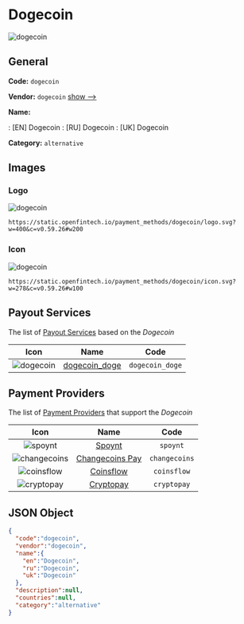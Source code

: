 
# Dogecoin 
![dogecoin](https://static.openfintech.io/payment_methods/dogecoin/logo.svg?w=400&c=v0.59.26#w200)  

## General 
**Code:** `dogecoin` 
 
**Vendor:** `dogecoin` [show -->](/vendors/dogecoin/) 
 
**Name:** 
 
:	[EN] Dogecoin 
:	[RU] Dogecoin 
:	[UK] Dogecoin 
 
**Category:** `alternative` 
 

## Images 

### Logo 
![dogecoin](https://static.openfintech.io/payment_methods/dogecoin/logo.svg?w=400&c=v0.59.26#w200)  

```
https://static.openfintech.io/payment_methods/dogecoin/logo.svg?w=400&c=v0.59.26#w200
```  

### Icon 
![dogecoin](https://static.openfintech.io/payment_methods/dogecoin/icon.svg?w=278&c=v0.59.26#w100)  

```
https://static.openfintech.io/payment_methods/dogecoin/icon.svg?w=278&c=v0.59.26#w100
```  

## Payout Services 
 
The list of [Payout Services](/payout-services/) based on the _Dogecoin_ 

|Icon|Name|Code| 
|:---:|:---:|:---:| 
|![dogecoin](https://static.openfintech.io/payout_methods/dogecoin/icon.svg?w=278&c=v0.59.26#w40) |[dogecoin_doge](/payout-services/dogecoin_doge/)|`dogecoin_doge`| 
 

## Payment Providers 
 
The list of [Payment Providers](/payment-providers/) that support the _Dogecoin_ 

|Icon|Name|Code| 
|:---:|:---:|:---:| 
|![spoynt](https://static.openfintech.io/payment_providers/spoynt/icon.svg?w=278&c=v0.59.26#w100) |[Spoynt](/payment-providers/spoynt/)|`spoynt`| 
|![changecoins](https://static.openfintech.io/payment_providers/changecoins/icon.png?w=278&c=v0.59.26#w100) |[Сhangecoins Pay](/payment-providers/changecoins/)|`changecoins`| 
|![coinsflow](https://static.openfintech.io/payment_providers/coinsflow/icon.png?w=278&c=v0.59.26#w100) |[Coinsflow](/payment-providers/coinsflow/)|`coinsflow`| 
|![cryptopay](https://static.openfintech.io/payment_providers/cryptopay/icon.svg?w=278&c=v0.59.26#w100) |[Cryptopay](/payment-providers/cryptopay/)|`cryptopay`| 
 

## JSON Object 

```json
{
  "code":"dogecoin",
  "vendor":"dogecoin",
  "name":{
    "en":"Dogecoin",
    "ru":"Dogecoin",
    "uk":"Dogecoin"
  },
  "description":null,
  "countries":null,
  "category":"alternative"
}
```  
